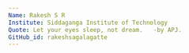 ```yaml
---
Name: Rakesh S R
Institute: Siddaganga Institute of Technology
Quote: Let your eyes sleep, not dream.   -by APJ.
GitHub_id: rakeshsagalagatte
---
```

